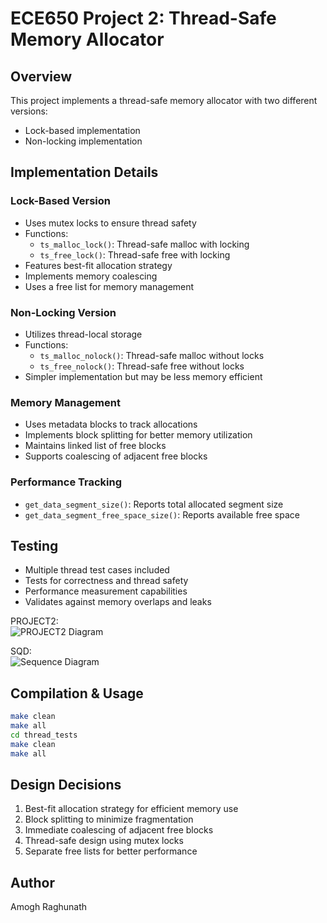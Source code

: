 # ECE650 Project 2: Thread-Safe Memory Allocator

## Overview
This project implements a thread-safe memory allocator with two different versions:
- Lock-based implementation
- Non-locking implementation

## Implementation Details

### Lock-Based Version
- Uses mutex locks to ensure thread safety
- Functions:
    - `ts_malloc_lock()`: Thread-safe malloc with locking
    - `ts_free_lock()`: Thread-safe free with locking
- Features best-fit allocation strategy
- Implements memory coalescing
- Uses a free list for memory management

### Non-Locking Version
- Utilizes thread-local storage
- Functions:
    - `ts_malloc_nolock()`: Thread-safe malloc without locks
    - `ts_free_nolock()`: Thread-safe free without locks
- Simpler implementation but may be less memory efficient

### Memory Management
- Uses metadata blocks to track allocations
- Implements block splitting for better memory utilization
- Maintains linked list of free blocks
- Supports coalescing of adjacent free blocks

### Performance Tracking
- `get_data_segment_size()`: Reports total allocated segment size
- `get_data_segment_free_space_size()`: Reports available free space

## Testing
- Multiple thread test cases included
- Tests for correctness and thread safety
- Performance measurement capabilities
- Validates against memory overlaps and leaks

PROJECT2:  
![PROJECT2 Diagram](images/PROJECT2.png)

SQD:  
![Sequence Diagram](images/sqd.png)

## Compilation & Usage
```bash
make clean
make all
cd thread_tests
make clean
make all
```

## Design Decisions
1. Best-fit allocation strategy for efficient memory use
2. Block splitting to minimize fragmentation
3. Immediate coalescing of adjacent free blocks
4. Thread-safe design using mutex locks
5. Separate free lists for better performance

## Author
Amogh Raghunath